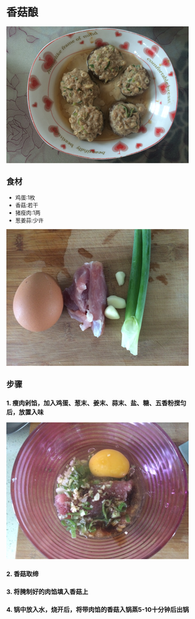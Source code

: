 香菇酿
===============================
![香菇酿](2016-07-02-xiang-gu-niang-02.jpg)


## 食材 ##
* 鸡蛋:1枚
* 香菇:若干
* 猪瘦肉:1两
* 葱姜蒜:少许


![香菇酿](2016-07-02-xiang-gu-niang-00.jpg)
## 步骤 ##
### 1. 瘦肉剁馅，加入鸡蛋、葱末、姜末、蒜末、盐、糖、五香粉搅匀后，放置入味  ###
![香菇酿](2016-07-02-xiang-gu-niang-01.jpg)


### 2. 香菇取缔 ###


### 3. 将腌制好的肉馅填入香菇上 ###


### 4. 锅中放入水，烧开后，将带肉馅的香菇入锅蒸5-10十分钟后出锅 ###
